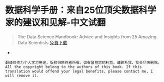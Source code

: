 # 数据科学手册：来自25位顶尖数据科学家的建议和见解-中文试翻
> The Data Science Handbook: Advice and Insights from 25 Amazing Data Scientists
[免费下载](https://gumroad.com/datasciencehandbook)
-

```
翻译仅作为个人学习用途，版权归原作者所有。如有冒犯您的利益，请联系我，我会尽快删除。
All the copyright belong to the authors of this book. If this translation would offend your legal benefits, please contact me, I will remove it.
```
